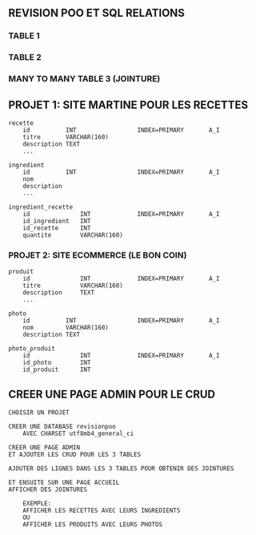 ## REVISION POO ET SQL RELATIONS

### TABLE 1

### TABLE 2

### MANY TO MANY TABLE 3 (JOINTURE)


## PROJET 1: SITE MARTINE POUR LES RECETTES

    recette
        id          INT                 INDEX=PRIMARY       A_I
        titre       VARCHAR(160)
        description TEXT
        ...

    ingredient
        id          INT                 INDEX=PRIMARY       A_I
        nom
        description
        ...

    ingredient_recette
        id              INT             INDEX=PRIMARY       A_I
        id_ingredient   INT
        id_recette      INT
        quantite        VARCHAR(160)


### PROJET 2: SITE ECOMMERCE (LE BON COIN)

    produit
        id              INT             INDEX=PRIMARY       A_I
        titre           VARCHAR(160)
        description     TEXT
        ...

    photo
        id          INT                 INDEX=PRIMARY       A_I
        nom         VARCHAR(160)
        description TEXT

    photo_produit
        id              INT             INDEX=PRIMARY       A_I
        id_photo        INT
        id_produit      INT


## CREER UNE PAGE ADMIN POUR LE CRUD

    CHOISIR UN PROJET

    CREER UNE DATABASE revisionpoo
        AVEC CHARSET utf8mb4_general_ci

    CREER UNE PAGE ADMIN
    ET AJOUTER LES CRUD POUR LES 3 TABLES

    AJOUTER DES LIGNES DANS LES 3 TABLES POUR OBTENIR DES JOINTURES
    
    ET ENSUITE SUR UNE PAGE ACCUEIL
    AFFICHER DES JOINTURES

        EXEMPLE:
        AFFICHER LES RECETTES AVEC LEURS INGREDIENTS
        OU
        AFFICHER LES PRODUITS AVEC LEURS PHOTOS






